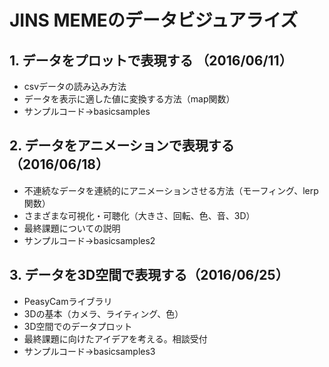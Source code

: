 # JINS MEMEのデータビジュアライズ

## 1. データをプロットで表現する （2016/06/11）

* csvデータの読み込み方法
* データを表示に適した値に変換する方法（map関数）
* サンプルコード→basicsamples

## 2. データをアニメーションで表現する（2016/06/18）

* 不連続なデータを連続的にアニメーションさせる方法（モーフィング、lerp関数）
* さまざまな可視化・可聴化（大きさ、回転、色、音、3D）
* 最終課題についての説明
* サンプルコード→basicsamples2

## 3. データを3D空間で表現する（2016/06/25）

* PeasyCamライブラリ
* 3Dの基本（カメラ、ライティング、色）
* 3D空間でのデータプロット
* 最終課題に向けたアイデアを考える。相談受付
* サンプルコード→basicsamples3